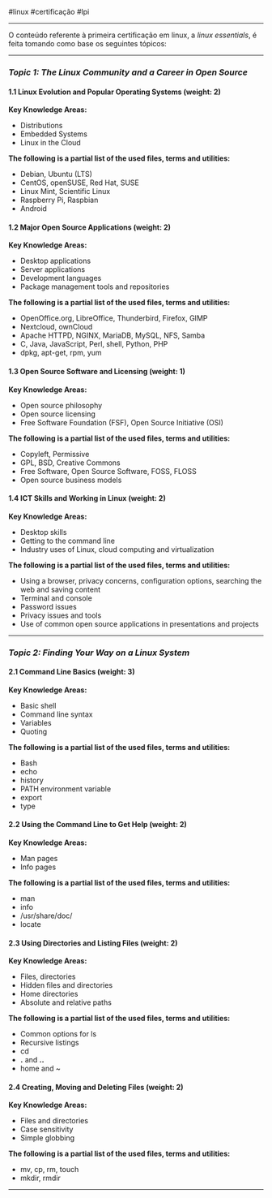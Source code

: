 #linux #certificação #lpi

---
O conteúdo referente à primeira certificação em linux, a *linux essentials*, é feita tomando como base os seguintes tópicos: 

---
### _Topic 1: The Linux Community and a Career in Open Source_

#### 1.1 Linux Evolution and Popular Operating Systems (weight: 2)

**Key Knowledge Areas:**

-   Distributions
-   Embedded Systems
-   Linux in the Cloud

**The following is a partial list of the used files, terms and utilities:**

-   Debian, Ubuntu (LTS)
-   CentOS, openSUSE, Red Hat, SUSE
-   Linux Mint, Scientific Linux
-   Raspberry Pi, Raspbian
-   Android


#### 1.2 Major Open Source Applications (weight: 2)

**Key Knowledge Areas:**

-   Desktop applications
-   Server applications
-   Development languages
-   Package management tools and repositories

**The following is a partial list of the used files, terms and utilities:**

-   OpenOffice.org, LibreOffice, Thunderbird, Firefox, GIMP
-   Nextcloud, ownCloud
-   Apache HTTPD, NGINX, MariaDB, MySQL, NFS, Samba
-   C, Java, JavaScript, Perl, shell, Python, PHP
-   dpkg, apt-get, rpm, yum


#### 1.3 Open Source Software and Licensing (weight: 1)

**Key Knowledge Areas:**

-   Open source philosophy
-   Open source licensing
-   Free Software Foundation (FSF), Open Source Initiative (OSI)

**The following is a partial list of the used files, terms and utilities:**

-   Copyleft, Permissive
-   GPL, BSD, Creative Commons
-   Free Software, Open Source Software, FOSS, FLOSS
-   Open source business models


#### 1.4 ICT Skills and Working in Linux (weight: 2)

**Key Knowledge Areas:**

-   Desktop skills
-   Getting to the command line
-   Industry uses of Linux, cloud computing and virtualization

**The following is a partial list of the used files, terms and utilities:**

-   Using a browser, privacy concerns, configuration options, searching the web and saving content
-   Terminal and console
-   Password issues
-   Privacy issues and tools
-   Use of common open source applications in presentations and projects


---
### _Topic 2: Finding Your Way on a Linux System_

#### 2.1 Command Line Basics (weight: 3)

**Key Knowledge Areas:**

-   Basic shell
-   Command line syntax
-   Variables
-   Quoting

**The following is a partial list of the used files, terms and utilities:**

-   Bash
-   echo
-   history
-   PATH environment variable
-   export
-   type

  
#### 2.2 Using the Command Line to Get Help (weight: 2)
  
**Key Knowledge Areas:**

-   Man pages
-   Info pages

**The following is a partial list of the used files, terms and utilities:**

-   man
-   info
-   /usr/share/doc/
-   locate


#### 2.3 Using Directories and Listing Files (weight: 2)

**Key Knowledge Areas:**

-   Files, directories
-   Hidden files and directories
-   Home directories
-   Absolute and relative paths

**The following is a partial list of the used files, terms and utilities:**

-   Common options for ls
-   Recursive listings
-   cd
-   **.** and **..**
-   home and ~


#### 2.4 Creating, Moving and Deleting Files (weight: 2)

**Key Knowledge Areas:**

-   Files and directories
-   Case sensitivity
-   Simple globbing

**The following is a partial list of the used files, terms and utilities:**

-   mv, cp, rm, touch
-   mkdir, rmdir


---
